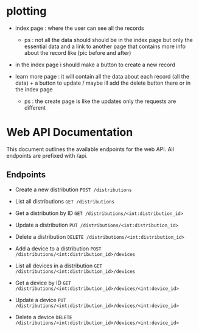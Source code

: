 # plotting 
- index page : where the user can see all the records
    - ps : not all the data should should be in the index page but only the essential data and a link to another page that contains more info about the record like (pic before and after)

- in the index page i should make a button to create a new record 

- learn more page : it will contain all the data about each record (all the data) + a button to update / maybe ill add the delete button there or in the index page
    - ps : the create page is like the updates only the requests are different

# Web API Documentation

This document outlines the available endpoints for the web API. All endpoints are prefixed with /api.
## Endpoints
- Create a new distribution
``
POST /distributions
``

- List all distributions
``
GET /distributions
``

- Get a distribution by ID 
``
GET /distributions/<int:distribution_id>
``

- Update a distribution 
``
PUT /distributions/<int:distribution_id>
``

- Delete a distribution 
``
DELETE /distributions/<int:distribution_id>
``

- Add a device to a distribution 
``
POST /distributions/<int:distribution_id>/devices
``

- List all devices in a distribution
``
GET /distributions/<int:distribution_id>/devices
``

- Get a device by ID 
``
GET /distributions/<int:distribution_id>/devices/<int:device_id>
``

- Update a device 
``
PUT /distributions/<int:distribution_id>/devices/<int:device_id>
``

- Delete a device 
``
DELETE /distributions/<int:distribution_id>/devices/<int:device_id>
``
